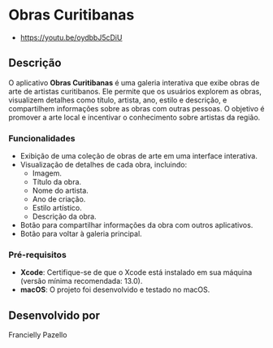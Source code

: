 # Obras Curitibanas
- https://youtu.be/oydbbJ5cDiU 

## Descrição
O aplicativo **Obras Curitibanas** é uma galeria interativa que exibe obras de arte de artistas curitibanos. Ele permite que os usuários explorem as obras, visualizem detalhes como título, artista, ano, estilo e descrição, e compartilhem informações sobre as obras com outras pessoas. O objetivo é promover a arte local e incentivar o conhecimento sobre artistas da região.

### Funcionalidades
- Exibição de uma coleção de obras de arte em uma interface interativa.
- Visualização de detalhes de cada obra, incluindo:
  - Imagem.
  - Título da obra.
  - Nome do artista.
  - Ano de criação.
  - Estilo artístico.
  - Descrição da obra.
- Botão para compartilhar informações da obra com outros aplicativos.
- Botão para voltar à galeria principal.

### Pré-requisitos
- **Xcode**: Certifique-se de que o Xcode está instalado em sua máquina (versão mínima recomendada: 13.0).
- **macOS**: O projeto foi desenvolvido e testado no macOS.

## Desenvolvido por
Francielly Pazello 
